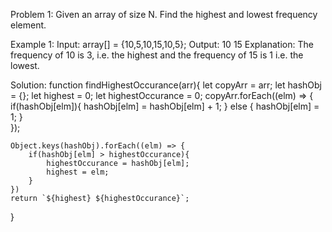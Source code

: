 Problem 1:  Given an array of size N. Find the highest and lowest frequency element.

Example 1:
Input: array[] = {10,5,10,15,10,5};
Output: 10 15
Explanation: The frequency of 10 is 3, i.e. the highest and the frequency of 15 is 1 i.e. the lowest.

Solution: 
function findHighestOccurance(arr){
    let copyArr = arr;
    let hashObj = {};
    let highest = 0;
    let highestOccurance = 0;
    copyArr.forEach((elm) => {
        if(hashObj[elm]){
            hashObj[elm] = hashObj[elm] + 1;
        } else {
            hashObj[elm] = 1;
        }    
    });

    Object.keys(hashObj).forEach((elm) => {
        if(hashObj[elm] > highestOccurance){
            highestOccurance = hashObj[elm];
            highest = elm;
        }
    })
    return `${highest} ${highestOccurance}`;
}